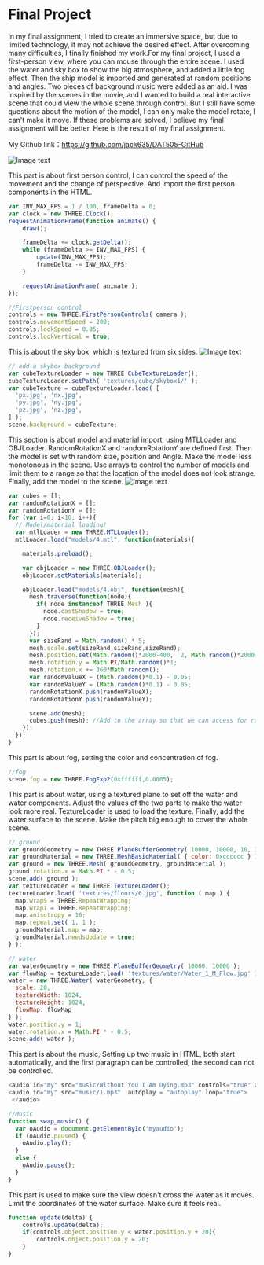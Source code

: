 # Final Project
In my final assignment, I tried to create an immersive space, but due to limited technology, it may not achieve the desired effect. After overcoming many difficulties, I finally finished my work.For my final project, I used a first-person view, where you can mouse through the entire scene. I used the water and sky box to show the big atmosphere, and added a little fog effect. Then the ship model is imported and generated at random positions and angles. Two pieces of background music were added as an aid. I was inspired by the scenes in the movie, and I wanted to build a real interactive scene that could view the whole scene through control. But I still have some questions about the motion of the model, I can only make the model rotate, I can't make it move. If these problems are solved, I believe my final assignment will be better. Here is the result of my final assignment.

My Github link：https://github.com/jack635/DAT505-GitHub

![Image text](https://github.com/jack635/DAT505-GitHub/blob/master/pic/Final.gif)

This part is about first person control, I can control the speed of the movement and the change of perspective. And import the first person components in the HTML.

```javascript
var INV_MAX_FPS = 1 / 100, frameDelta = 0;
var clock = new THREE.Clock();
requestAnimationFrame(function animate() {
	draw();

	frameDelta += clock.getDelta();
	while (frameDelta >= INV_MAX_FPS) {
		update(INV_MAX_FPS);
		frameDelta -= INV_MAX_FPS;
	}

	requestAnimationFrame( animate );
});

//Firstperson control
controls = new THREE.FirstPersonControls( camera );
controls.movementSpeed = 200;
controls.lookSpeed = 0.05;
controls.lookVertical = true;
```

This is about the sky box, which is textured from six sides.
![Image text](https://github.com/jack635/DAT505-GitHub/blob/master/pic/Final1.png)

```javascript
// add a skybox background
var cubeTextureLoader = new THREE.CubeTextureLoader();
cubeTextureLoader.setPath( 'textures/cube/skybox1/' );
var cubeTexture = cubeTextureLoader.load( [
  'px.jpg', 'nx.jpg',
  'py.jpg', 'ny.jpg',
  'pz.jpg', 'nz.jpg',
] );
scene.background = cubeTexture;
```

This section is about model and material import, using MTLLoader and OBJLoader. RandomRotationX and randomRotationY are defined first. Then the model is set with random size, position and Angle. Make the model less monotonous in the scene. Use arrays to control the number of models and limit them to a range so that the location of the model does not look strange. Finally, add the model to the scene.
![Image text](https://github.com/jack635/DAT505-GitHub/blob/master/pic/Final2.png)

```javascript
var cubes = [];
var randomRotationX = [];
var randomRotationY = [];
for (var i=0; i<10; i++){
  // Model/material loading!
  var mtlLoader = new THREE.MTLLoader();
  mtlLoader.load("models/4.mtl", function(materials){

    materials.preload();

    var objLoader = new THREE.OBJLoader();
    objLoader.setMaterials(materials);

    objLoader.load("models/4.obj", function(mesh){
      mesh.traverse(function(node){
        if( node instanceof THREE.Mesh ){
          node.castShadow = true;
          node.receiveShadow = true;
        }
      });
      var sizeRand = Math.random() * 5;
      mesh.scale.set(sizeRand,sizeRand,sizeRand);
      mesh.position.set(Math.random()*2000-400,  2, Math.random()*2000-400);
      mesh.rotation.y = Math.PI/Math.random()*1;
      mesh.rotation.x += 360*Math.random();
      var randomValueX = (Math.random()*0.1) - 0.05;
      var randomValueY = (Math.random()*0.1) - 0.05;
      randomRotationX.push(randomValueX);
      randomRotationY.push(randomValueY);

      scene.add(mesh);
      cubes.push(mesh); //Add to the array so that we can access for raycasting
    });
  });
}
```

This part is about fog, setting the color and concentration of fog.

```javascript
//fog
scene.fog = new THREE.FogExp2(0xffffff,0.0005);
```

This part is about water, using a textured plane to set off the water and water components. Adjust the values of the two parts to make the water look more real. TextureLoader is used to load the texture. Finally, add the water surface to the scene. Make the pitch big enough to cover the whole scene.

```javascript
// ground
var groundGeometry = new THREE.PlaneBufferGeometry( 10000, 10000, 10, 10 );
var groundMaterial = new THREE.MeshBasicMaterial( { color: 0xcccccc } );
var ground = new THREE.Mesh( groundGeometry, groundMaterial );
ground.rotation.x = Math.PI * - 0.5;
scene.add( ground );
var textureLoader = new THREE.TextureLoader();
textureLoader.load( 'textures/floors/6.jpg', function ( map ) {
  map.wrapS = THREE.RepeatWrapping;
  map.wrapT = THREE.RepeatWrapping;
  map.anisotropy = 16;
  map.repeat.set( 1, 1 );
  groundMaterial.map = map;
  groundMaterial.needsUpdate = true;
} );

// water
var waterGeometry = new THREE.PlaneBufferGeometry( 10000, 10000 );
var flowMap = textureLoader.load( 'textures/water/Water_1_M_Flow.jpg' );
water = new THREE.Water( waterGeometry, {
  scale: 20,
  textureWidth: 1024,
  textureHeight: 1024,
  flowMap: flowMap
} );
water.position.y = 1;
water.rotation.x = Math.PI * - 0.5;
scene.add( water );
```

This part is about the music, Setting up two music in HTML, both start automatically, and the first paragraph can be controlled, the second can not be controlled.

```javascript
<audio id="my" src="music/Without You I Am Dying.mp3" controls="true" autoplay = "autoplay" loop="true">
<audio id="my" src="music/1.mp3"  autoplay = "autoplay" loop="true">
 </audio>

//Music
function swap_music() {
  var oAudio = document.getElementById('myaudio');
  if (oAudio.paused) {
    oAudio.play();
  }
  else {
    oAudio.pause();
  }
}
```

This part is used to make sure the view doesn't cross the water as it moves. Limit the coordinates of the water surface. Make sure it feels real.

```javascript
function update(delta) {
	controls.update(delta);
	if(controls.object.position.y < water.position.y + 20){
		controls.object.position.y = 20;
	}
}
```

